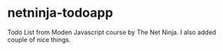 # netninja-todoapp
Todo List from Moden Javascript course by The Net Ninja. I also added couple of nice things.
